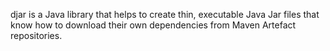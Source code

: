 djar is a Java library that helps to create thin, executable Java Jar files that know how to download their own dependencies from Maven Artefact repositories.

